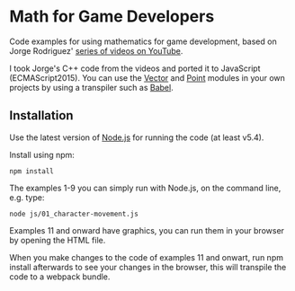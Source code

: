 # Math for Game Developers

Code examples for using mathematics for game development, based on Jorge Rodriguez' [series of videos on YouTube](https://www.youtube.com/playlist?list=PLW3Zl3wyJwWOpdhYedlD-yCB7WQoHf-My).

I took Jorge's C++ code from the videos and ported it to JavaScript (ECMAScript2015). 
You can use the [Vector](js/math/Vector.js) and [Point](js/math/Point.js) modules in your own projects by using a transpiler such as [Babel](http://babeljs.io/).

## Installation

Use the latest version of [Node.js](https://nodejs.org/) for running the code (at least v5.4).

Install using npm:

    npm install

The examples 1-9 you can simply run with Node.js, on the command line, e.g. type:

    node js/01_character-movement.js
    
Examples 11 and onward have graphics, you can run them in your browser by opening the HTML file.

When you make changes to the code of examples 11 and onwart, run npm install afterwards to see your changes in the
browser, this will transpile the code to a webpack bundle.
